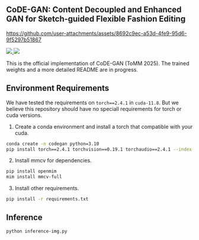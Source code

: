 ## CoDE-GAN: Content Decoupled and Enhanced GAN for Sketch-guided Flexible Fashion Editing


https://github.com/user-attachments/assets/8692c9ec-a53d-4fe9-95d6-9f5297b51867

<a href="https://taited.github.io/codegan-project" target="_blank">
  <img src="https://img.shields.io/badge/Project-Page-Green">
</a>
<a href="https://dl.acm.org/doi/10.1145/3712063" target="_blank">
  <img src="https://img.shields.io/badge/Paper-Published-red">
</a>

This is the official implementation of CoDE-GAN (ToMM 2025). The trained weights and a more detailed README are in progress.

## Environment Requirements
We have tested the requirements on ``torch==2.4.1`` in ``cuda-11.8``. But we believe this repository should have no speciall requirements for torch or cuda versions.
1. Create a conda environment and install a torch that compatible with your cuda.
```bash
conda create -n codegan python=3.10
pip install torch==2.4.1 torchvision==0.19.1 torchaudio==2.4.1 --index-url https://download.pytorch.org/whl/cu118
```
2. Install mmcv for dependencies.
```bash
pip install openmim
mim install mmcv-full
```
3. Install other requirements.
```bash
pip install -r requirements.txt
```

## Inference
```bash
python inference-img.py
```
